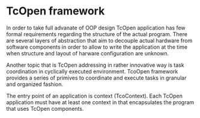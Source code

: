# TcOpen framework 

In order to take full advanate of OOP design TcOpen application has few formal requirements regarding the structure of the actual program. There are several layers of abstraction that aim to decouple actual hardware from software components in order to allow to write the application at the time when structure and layout of harware configuration are unknown. 

Another topic that is TcOpen addressing in rather innovative way is task coordination in cyclically executed environment. TcoOpen framework provides a series of primives to coordinate and execute tasks in granular and organized fashion. 

The entry point of an application is context (TcoContext). Each TcOpen application must have at least one context in that encapsulates the program that uses TcOpen components.

